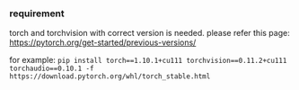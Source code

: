 ### requirement
torch and torchvision with correct version is needed. please refer this page: https://pytorch.org/get-started/previous-versions/

for example: 
`pip install torch==1.10.1+cu111 torchvision==0.11.2+cu111 torchaudio==0.10.1 -f https://download.pytorch.org/whl/torch_stable.html`